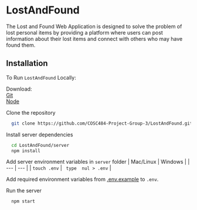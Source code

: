 # LostAndFound

The Lost and Found Web Application is designed to solve the problem of lost personal items by providing a platform where users can post information about their lost items and connect with others who may have found them. 

## Installation

To Run `LostAndFound` Locally:

Download:\
[Git](https://git-scm.com/)\
[Node](https://nodejs.org/en/)

Clone the repository
```bash
  git clone https://github.com/COSC484-Project-Group-3/LostAndFound.git

```

Install server dependencies
```bash
  cd LostAndFound/server
  npm install
```

Add server environment variables in `server` folder
| Mac/Linux | Windows |
| --- | --- |
| `touch .env` | ` type  nul > .env` |

Add required environment variables from [.env.example](https://github.com/COSC484-Project-Group-3/LostAndFound/blob/main/server/.env.example) to `.env`.

Run the server
```bash
  npm start
```
